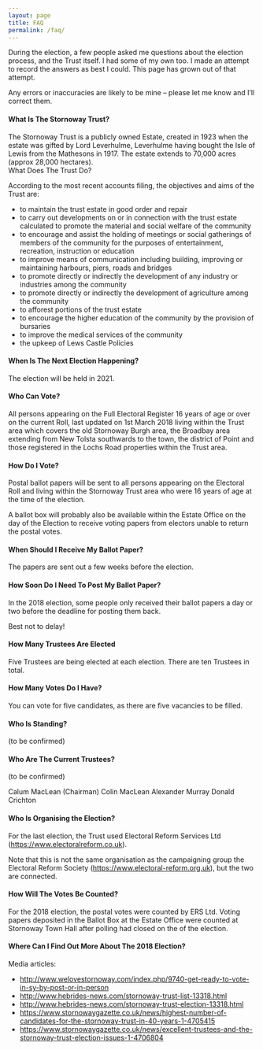 ```yaml
---
layout: page
title: FAQ
permalink: /faq/
---
```


During the election, a few people asked me questions about the election process, and the Trust itself. I had some of my own too. I made an attempt to record the answers as best I could. This page has grown out of that attempt.

Any errors or inaccuracies are likely to be mine – please let me know and I’ll correct them.

#### What Is The Stornoway Trust?

The Stornoway Trust is a publicly owned Estate, created in 1923 when the estate was gifted by Lord Leverhulme, Leverhulme having bought the Isle of Lewis from the Mathesons in 1917.  The estate extends to 70,000 acres (approx 28,000 hectares).   
What Does The Trust Do?

According to the most recent accounts filing, the objectives and aims of the Trust are:

- to maintain the trust estate in good order and repair
- to carry out developments on or in connection with the trust estate calculated to promote the material and social welfare of the community
- to encourage and assist the holding of meetings or social gatherings of members of the community for the purposes of entertainment, recreation, instruction or education
- to improve means of communication including building, improving or maintaining harbours, piers, roads and bridges
- to promote directly or indirectly the development of any industry or industries among the community
- to promote directly or indirectly the development of agriculture among the community
- to afforest portions of the trust estate
- to encourage the higher education of the community by the provision of bursaries
- to improve the medical services of the community
- the upkeep of Lews Castle Policies


#### When Is The Next Election Happening?

The election will be held in 2021.


#### Who Can Vote?

All persons appearing on the Full Electoral Register 16 years of age or over on the current Roll, last updated on 1st March 2018 living within the Trust area which covers the old Stornoway Burgh area, the Broadbay area extending from New Tolsta southwards to the town, the district of Point and those registered in the Lochs Road properties within the Trust area.

#### How Do I Vote?

Postal ballot papers will be sent to all persons appearing on the Electoral Roll and living within the Stornoway Trust area who were 16 years of age at the time of the election.

A ballot box will probably also be available within the Estate Office on the day of the Election to receive voting papers from electors unable to return the postal votes.

#### When Should I Receive My Ballot Paper?

The papers are sent out a few weeks before the election.

#### How Soon Do I Need To Post My Ballot Paper?


In the 2018 election, some people only received their ballot papers a day or two before the deadline for posting them back.

Best not to delay!


#### How Many Trustees Are Elected

Five Trustees are being elected at each election. There are ten Trustees in total.

#### How Many Votes Do I Have?

You can vote for five candidates, as there are five vacancies to be filled.

#### Who Is Standing?

(to be confirmed)

#### Who Are The Current Trustees?

(to be confirmed)

Calum MacLean (Chairman)
Colin MacLean
Alexander Murray
Donald Crichton

#### Who Is Organising the Election?

For the last election, the Trust used Electoral Reform Services Ltd (https://www.electoralreform.co.uk).

Note that this is not the same organisation as the campaigning group the Electoral Reform Society (https://www.electoral-reform.org.uk), but the two are connected.

#### How Will The Votes Be Counted?

For the 2018 election, the postal votes were counted by ERS Ltd. Voting papers deposited in the Ballot Box at the Estate Office were counted at Stornoway Town Hall after polling had closed on the of the election.

#### Where Can I Find Out More About The 2018 Election?

Media articles:

- http://www.welovestornoway.com/index.php/9740-get-ready-to-vote-in-sy-by-post-or-in-person
- http://www.hebrides-news.com/stornoway-trust-list-13318.html
- http://www.hebrides-news.com/stornoway-trust-election-13318.html
- https://www.stornowaygazette.co.uk/news/highest-number-of-candidates-for-the-stornoway-trust-in-40-years-1-4705415
- https://www.stornowaygazette.co.uk/news/excellent-trustees-and-the-stornoway-trust-election-issues-1-4706804
